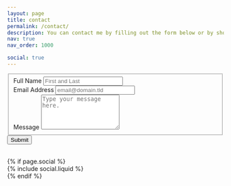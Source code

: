 ```yaml
---
layout: page
title: contact
permalink: /contact/
description: You can contact me by filling out the form below or by shooting me a message on LinkedIn.
nav: true
nav_order: 1000

social: true
---
```


<form id="fs-frm" name="simple-contact-form" accept-charset="utf-8" action="https://formspree.io/f/mrgnpddd" method="post">
    <fieldset id="fs-frm-inputs">
        <div class="mb-3">
            <label for="full-name" class="form-label">Full Name</label>
            <input class="form-control" type="text" name="name" id="full-name" placeholder="First and Last" required>            
        </div>
        <div class="mb-3">  
            <label class="form-label" for="email-address">Email Address</label>
            <input class="form-control" type="email" name="_replyto" id="email-address" placeholder="email@domain.tld" required>
        </div>
        <div class="mb-3">
            <label class="form-label" for="message">Message</label>
            <textarea class="form-control" rows="5" name="message" id="message" placeholder="Type your message here." required></textarea>                   
        </div>
        <input type="hidden" name="_subject" id="email-subject" value="Contact Form Submission">        
    </fieldset>
    <button type="submit" class="btn btn-primary">Submit</button>
</form>

<br>
<!-- Social -->
{% if page.social %}
<div class="social">
    <div class="contact-icons">{% include social.liquid %}</div>
</div>
{% endif %}
